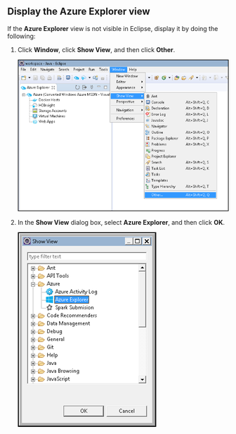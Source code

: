 ## Display the Azure Explorer view

If the **Azure Explorer** view is not visible in Eclipse, display it by doing the following:

1. Click **Window**, click **Show View**, and then click **Other**.

   ![Show View command](media/azure-toolkit-for-eclipse-show-azure-explorer/show-az-exp-01.png)

2. In the **Show View** dialog box, select **Azure Explorer**, and then click **OK**.

   ![Show View dialog box](media/azure-toolkit-for-eclipse-show-azure-explorer/show-az-exp-02.png)

